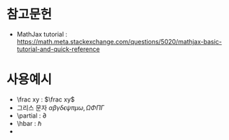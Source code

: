 # 참고문헌
- MathJax tutorial : https://math.meta.stackexchange.com/questions/5020/mathjax-basic-tutorial-and-quick-reference

# 사용예시 
- \frac xy :  $\frac xy$
- 그리스 문자 $\alpha\beta\gamma\delta\epsilon\psi\pi\mu\omega, \Omega\Phi\Pi\Gamma$
- \partial :  $\partial$
- \hbar : $\hbar$
- 